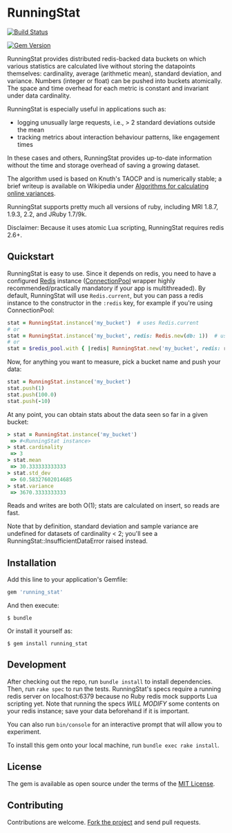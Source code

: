 # RunningStat

[![Build Status](https://travis-ci.org/anujdas/running_stat.png?branch=master)](https://travis-ci.org/anujdas/running_stat)

[![Gem Version](https://badge.fury.io/rb/running_stat.png)](http://badge.fury.io/rb/running_stat)

RunningStat provides distributed redis-backed data buckets on which various statistics are calculated live without storing the datapoints themselves: cardinality, average (arithmetic mean), standard deviation, and variance. Numbers (integer or float) can be pushed into buckets atomically. The space and time overhead for each metric is constant and invariant under data cardinality.

RunningStat is especially useful in applications such as:
- logging unusually large requests, i.e., > 2 standard deviations outside the mean
- tracking metrics about interaction behaviour patterns, like engagement times

In these cases and others, RunningStat provides up-to-date information without the time and storage overhead of saving a growing dataset.

The algorithm used is based on Knuth's TAOCP and is numerically stable; a brief writeup is available on Wikipedia under [Algorithms for calculating online variances](https://en.wikipedia.org/wiki/Algorithms_for_calculating_variance#Online_algorithm).

RunningStat supports pretty much all versions of ruby, including MRI 1.8.7, 1.9.3, 2.2, and JRuby 1.7/9k.

Disclaimer: Because it uses atomic Lua scripting, RunningStat requires redis 2.6+.


## Quickstart

RunningStat is easy to use. Since it depends on redis, you need to have a configured [Redis](https://github.com/redis/redis-rb) instance ([ConnectionPool](https://github.com/mperham/connection_pool) wrapper highly recommended/practically mandatory if your app is multithreaded). By default, RunningStat will use `Redis.current`, but you can pass a redis instance to the constructor in the `:redis` key, for example if you're using ConnectionPool:

```ruby
stat = RunningStat.instance('my_bucket')  # uses Redis.current
# or
stat = RunningStat.instance('my_bucket', redis: Redis.new(db: 1))  # uses db 1 for stats
# or
stat = $redis_pool.with { |redis| RunningStat.new('my_bucket', redis: redis) }  # checks out from pool
```

Now, for anything you want to measure, pick a bucket name and push your data:

```ruby
stat = RunningStat.instance('my_bucket')
stat.push(1)
stat.push(100.0)
stat.push(-10)
```

At any point, you can obtain stats about the data seen so far in a given bucket:

```ruby
> stat = RunningStat.instance('my_bucket')
 => #<RunningStat instance>
> stat.cardinality
 => 3
> stat.mean
 => 30.333333333333
> stat.std_dev
 => 60.58327602014685
> stat.variance
 => 3670.3333333333
```

Reads and writes are both O(1); stats are calculated on insert, so reads are fast.

Note that by definition, standard deviation and sample variance are undefined for datasets of cardinality < 2; you'll see a RunningStat::InsufficientDataError raised instead.


## Installation

Add this line to your application's Gemfile:

```ruby
gem 'running_stat'
```

And then execute:

    $ bundle

Or install it yourself as:

    $ gem install running_stat


## Development

After checking out the repo, run `bundle install` to install dependencies. Then, run `rake spec` to run the tests. RunningStat's specs require a running redis server on localhost:6379 because no Ruby redis mock supports Lua scripting yet. Note that running the specs *WILL MODIFY* some contents on your redis instance; save your data beforehand if it is important.

You can also run `bin/console` for an interactive prompt that will allow you to experiment.

To install this gem onto your local machine, run `bundle exec rake install`.


## License

The gem is available as open source under the terms of the [MIT License](http://opensource.org/licenses/MIT).


## Contributing

Contributions are welcome. [Fork the project](https://github.com/anujdas/running_stat) and send pull requests.
